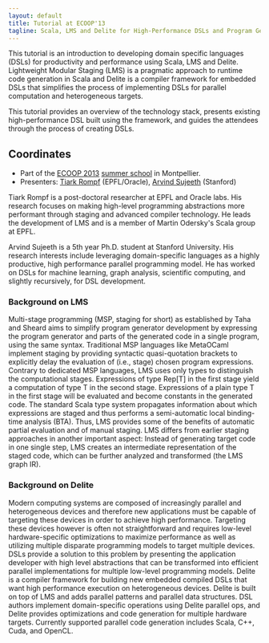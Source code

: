 ```yaml
---
layout: default
title: Tutorial at ECOOP'13
tagline: Scala, LMS and Delite for High-Performance DSLs and Program Generators
---
```



This tutorial is an introduction to developing domain specific languages (DSLs) for productivity and performance using Scala, LMS and Delite. Lightweight Modular Staging (LMS) is a pragmatic approach to runtime code generation in Scala and Delite is a compiler framework for embedded DSLs  that simplifies the process of implementing DSLs for parallel computation and heterogeneous targets.

This tutorial provides an overview of the technology stack, presents existing high-performance DSL built using the framework, and guides the attendees through the process of creating DSLs.


## Coordinates

- Part of the [ECOOP 2013](http://www.lirmm.fr/ecoop13) [summer school](http://www.cs.purdue.edu/homes/jv/events/ESS13/) in Montpellier.
- Presenters: [Tiark Rompf](http://tiarkrompf.github.io) (EPFL/Oracle), [Arvind Sujeeth](http://www.stanford.edu/~asujeeth/) (Stanford)


<!-- how to change size in markdown?
![alt text](http://www.cs.purdue.edu/homes/jv/events/ESS13/images/tiark.jpeg) --> 

Tiark Rompf is a post-doctoral researcher at EPFL and Oracle labs. His research focuses on making  high-level programming abstractions more performant through staging and advanced compiler technology. He leads the development of LMS and is a member of Martin Odersky's Scala group at EPFL.

<!-- ![alt text](http://www.cs.purdue.edu/homes/jv/events/ESS13/images/arvind.jpeg) --> 

Arvind Sujeeth is a 5th year Ph.D. student at Stanford University. His research interests include leveraging domain-specific languages as a highly productive, high performance parallel programming model. He has worked on DSLs for machine learning, graph analysis, scientific computing, and slightly recursively, for DSL development.




### Background on LMS
Multi-stage programming (MSP, staging for short) as established by Taha and Sheard aims to
simplify program generator development by expressing the program generator and parts of the generated code in a single program, using the same syntax. Traditional MSP languages like  MetaOCaml implement staging by providing syntactic quasi-quotation brackets to explicitly delay the evaluation of (i.e., stage) chosen program expressions. Contrary to dedicated MSP languages, LMS uses only types to distinguish the computational stages. Expressions of type Rep[T] in the first stage yield a computation of type T in the second stage. Expressions of a plain type T in the first stage will be evaluated and become constants in the generated code.
The standard Scala type system propagates information about which expressions are staged and thus performs a semi-automatic local binding-time analysis (BTA). Thus, LMS provides some of the benefits of automatic partial evaluation and of manual staging. LMS differs from earlier staging approaches in another important aspect: Instead of generating target code in one single step, LMS creates an intermediate representation of the staged code, which can be further analyzed and transformed (the LMS graph IR).

### Background on Delite
Modern computing systems are composed of increasingly parallel and heterogeneous devices and therefore new applications must be capable of targeting these devices in order to achieve high performance. Targeting these devices however is often not straightforward and requires low-level hardware-specific optimizations to maximize performance as well as utilizing multiple disparate programming models to target multiple devices. DSLs provide a solution to this problem by presenting the application developer with high level abstractions that can be transformed into efficient parallel implementations for multiple low-level programming models.  Delite is a compiler framework for building new embedded compiled DSLs that want high performance execution on heterogeneous devices. Delite is built on top of LMS and adds parallel patterns and parallel data structures. DSL authors implement domain-specific operations using Delite parallel ops, and Delite provides optimizations and code generation for multiple hardware targets. Currently supported parallel code generation includes Scala, C++, Cuda, and OpenCL.

